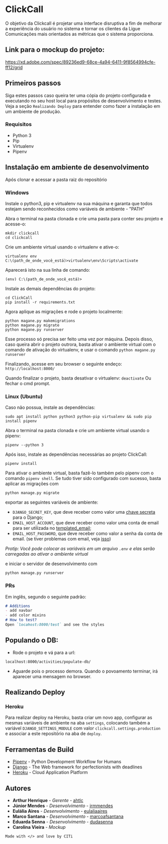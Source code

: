
# ClickCall
O objetivo da Clickcall é projetar uma interface disruptiva a fim de melhorar a experiência do usuário no sistema e tornar os clientes da Ligue Comunicações mais orientados as métricas que o sistema proporciona.

## Link para o mockup do projeto:
https://xd.adobe.com/spec/89236ed9-68ce-4a94-6411-9f8564994cfe-ff12/grid

## Primeiros passos
Siga estes passos caso queira ter uma cópia do projeto configurada e executando no seu host local para propósitos de desenvolvimento e testes. Veja a seção `Realizando Deploy` para entender como fazer a instalação em um ambiente de produção.

### Requisitos
- Python 3
- Pip
- Virtualenv
- Pipenv


## Instalação em ambiente de desenvolvimento
Após clonar e acessar a pasta raiz do repositório

### Windows
Instale o python3, pip e virtualenv na sua máquina e garanta que todos estejam sendo reconhecidos como variáveis de ambiente - "PATH"

Abra o terminal na pasta clonada e crie uma pasta para conter seu projeto e acesse-o:

```
mkdir clickcall
cd clickcall
```

Crie um ambiente virtual usando o virtualenv e ative-o:

```
virtualenv env
C:\(path_de_onde_você_está)>virtualenv\env\Scripts\activate
```

Aparecerá isto na sua linha de comando:

```
(env) C:\(path_de_onde_você_está)>
```

Instale as demais dependências do projeto:

```
cd ClickCall
pip install -r requirements.txt
```

Agora aplique as migrações e rode o projeto localmente:

```
python magane.py makemigrations
python magane.py migrate
python magane.py runserver
```

Esse processo só precisa ser feito uma vez por máquina. Depois disso, caso queira abrir o projeto outrora, basta ativar o ambiente virtual com o comando de ativação do virtualenv, e usar o comando ```python magane.py runserver```

Finalizando, acesse em seu browser o seguinte endeço:
```http://localhost:8000/```

Quando finalizar o projeto, basta desativar o virtualenv: ```deactivate``` Ou fechar o cmd prompt.

### Linux (Ubuntu)
Caso não possua, instale as dependências:

```
sudo apt install python python3 python-pip virtualenv && sudo pip install pipenv 
```

Abra o terminal na pasta clonada e crie um ambiente virtual usando o pipenv:

```
pipenv --python 3
```

Após isso, instale as dependências necessárias ao projeto ClickCall:

```
pipenv install
```

Para ativar o ambiente virtual, basta fazê-lo também pelo pipenv com o comando `pipenv shell`. Se tudo tiver sido configurado com sucesso, basta aplicar as migrações com 

```
python manage.py migrate
``` 
exportar as seguintes variáveis de ambiente:
- `DJANGO_SECRET_KEY`, que deve receber como valor uma [chave secreta](https://www.miniwebtool.com/django-secret-key-generator/) para o Django;
- `EMAIL_HOST_ACCOUNT`, que deve receber como valor uma conta de email para ser utilizada no [templated_email](https://djangopackages.org/packages/p/django-templated-email/);
- `EMAIL_HOST_PASSWORD`, que deve receber como valor a senha da conta de email. (se tiver problemas com email, veja [isso](http://citi.org.br/library/learning/3ipytWKuZJuB50WcJ3rp))

*Protip: Você pode colocar as variáveis em um arquivo `.env` e elas serão carregadas ao ativar o ambiente virtual*

e iniciar o servidor de desenvolvimento com 

```
python manage.py runserver
``` 
### PRs
Em inglês, segundo o seguinte padrão:
```markdown
# Additions
- add navbar
- add color mixins
# How to test?
Open `locahost:8000/test` and see the styles
```
## Populando o DB:
* Rode o projeto e vá para a url:
```
localhost:8000/activities/populate-db/
```
* Aguarde pois o processo demora. Quando o povoamento terminar, irá aparecer uma mensagem no browser.

## Realizando Deploy
### Heroku
Para realizar deploy na Heroku, basta criar um novo app, configurar as mesmas variáveis de ambiente na aba `settings`, colocando também a variável `DJANGO_SETTINGS_MODULE` com valor `clickcall.settings.production` e associar a este repositório na aba de `deploy`.

## Ferramentas de Build
* [Pipenv](https://github.com/pypa/pipenv) - Python Development Workflow for Humans
* [Django](https://www.djangoproject.com/) - The Web framework for perfectionists with deadlines
* [Heroku](https://www.heroku.com) - Cloud Application Platform

## Autores
* **Arthur Henrique** - *Gerente* - [ahtlc](https://github.com/ahtlc)
* **Júnior Mendes** - *Desenvolvimento* - [jrmmendes](https://github.com/jrmmendes)
* **Eulália Aires** - *Desenvolvimento* - [eulaliaaires](https://github.com/eulaliaaires)
* **Marco Santana** - *Desenvolvimento* - [marcoafsantana](https://github.com/marcoafsantana)
* **Eduarda Senna** - *Desenvolvimento* - [dudasenna](https://github.com/dudasenna)
* **Carolina Vieira** - *Mockup*

```markdown
Made with </> and love by CITi
```
